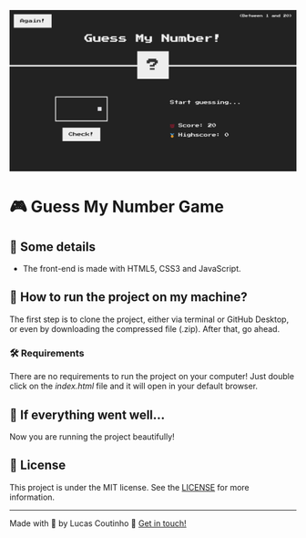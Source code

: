 ![Guess My Number Game](readme-images/cover.png)

# :video_game: Guess My Number Game

## :scroll: Some details

- The front-end is made with HTML5, CSS3 and JavaScript.

## :thinking: How to run the project on my machine? 

The first step is to clone the project, either via terminal or GitHub Desktop, or even by downloading the compressed file (.zip). After that, go ahead.

### :hammer_and_wrench: Requirements

There are no requirements to run the project on your computer! Just double click on the *index.html* file and it will open in your default browser.

## :tada: If everything went well...

Now you are running the project beautifully!

## :memo: License

This project is under the MIT license. See the [LICENSE](LICENSE) for more information.

---

Made with :purple_heart: by Lucas Coutinho :wave: [Get in touch!](https://www.linkedin.com/in/lucasmc64/)